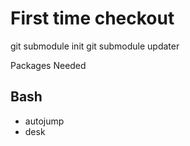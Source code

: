
First time checkout
===================

git submodule init
git submodule updater

Packages Needed

## Bash

  - autojump
  - desk
